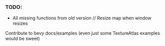 ### TODO:

- All missing functions from old version
// Resize map when window resizes

Contribute to bevy docs/examples (even just some TextureAtlas examples would be sweet)

